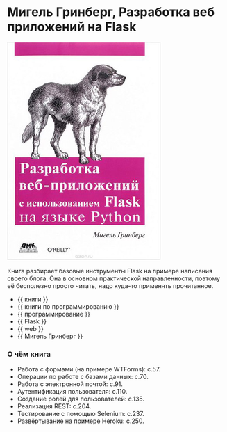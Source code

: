 # Мигель Гринберг, Разработка веб приложений на Flask

![cover](Мигель%20Гринберг%20-%20Разработка%20веб%20приложений%20на%20Flask.jpg)

Книга разбирает базовые инструменты Flask на примере написания своего блога.
Она в основном практической направленности, поэтому её бесполезно просто
читать, надо куда-то применять прочитанное.

- {{ книги }}
- {{ книги по программированию }}
- {{ программирование }}
- {{ Flask }}
- {{ web }}
- {{ Мигель Гринберг }}

### О чём книга

- Работа с формами (на примере WTForms): с.57.
- Операции по работе с базами данных: с.70.
- Работа с электронной почтой: с.91.
- Аутентификация пользователя: с.110.
- Создание ролей для пользователей: с.135.
- Реализация REST: с.204.
- Тестирование с помощью Selenium: с.237.
- Развёртывание на примере Heroku: с.250.
